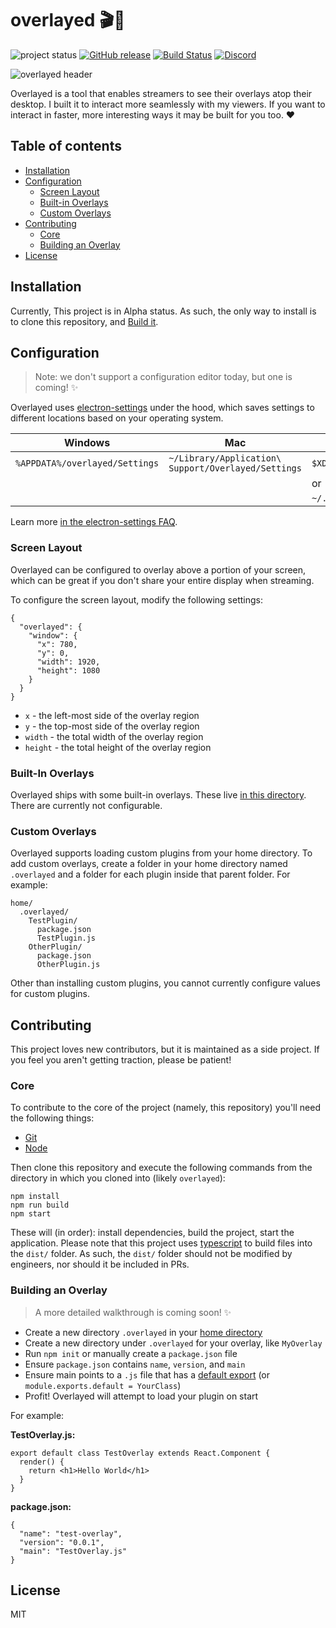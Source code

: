 # overlayed 🎬🔴

![project status](https://img.shields.io/badge/Project%20Status-Alpha-red.svg)
[![GitHub release](https://img.shields.io/github/release/bengreenier/overlayed.svg)](https://github.com/bengreenier/overlayed/releases)
[![Build Status](https://travis-ci.org/bengreenier/overlayed.svg?branch=master)](https://travis-ci.org/bengreenier/overlayed)
[![Discord](https://img.shields.io/discord/393575719545864222.svg)](https://discord.gg/Vg7VMVe)

![overlayed header](./.github/header.png)

Overlayed is a tool that enables streamers to see their overlays atop their desktop. I built it to interact more seamlessly with my viewers. If you want to interact in faster, more interesting ways it may be built for you too. ❤️

## Table of contents

+ [Installation](#installation)
+ [Configuration](#configuration)
  + [Screen Layout](#screen-layout)
  + [Built-in Overlays](#built-in-overlays)
  + [Custom Overlays](#custom-overlays)
+ [Contributing](#contributing)
  + [Core](#core)
  + [Building an Overlay](#building-an-overlay)
+ [License](#license)

## Installation

Currently, This project is in Alpha status. As such, the only way to install is to clone this repository, and [Build it](#core).

## Configuration

> Note: we don't support a configuration editor today, but one is coming! ✨ 

Overlayed uses [electron-settings](https://github.com/nathanbuchar/electron-settings) under the hood, which saves settings to different locations based on your operating system. 

| Windows | Mac | Linux |
| ------- | --- | ----- |
|`%APPDATA%/overlayed/Settings`|`~/Library/Application\ Support/Overlayed/Settings`|`$XDG_CONFIG_HOME/Overlayed/Settings`|
||| or |
|||`~/.config/Overlayed/Settings`|

Learn more [in the electron-settings FAQ](https://github.com/nathanbuchar/electron-settings/wiki/FAQs#where-is-the-settings-file-saved).

### Screen Layout

Overlayed can be configured to overlay above a portion of your screen, which can be great if you don't share your entire display when streaming.

To configure the screen layout, modify the following settings:

```
{
  "overlayed": {
    "window": {
      "x": 780,
      "y": 0,
      "width": 1920,
      "height": 1080
    }
  }
}
```

+ `x` - the left-most side of the overlay region
+ `y` - the top-most side of the overlay region
+ `width` - the total width of the overlay region
+ `height` - the total height of the overlay region

### Built-In Overlays

Overlayed ships with some built-in overlays. These live [in this directory](./src/app/plugin). There are currently not configurable.

### Custom Overlays

Overlayed supports loading custom plugins from your home directory. To add custom overlays, create a folder in your home directory named `.overlayed` and a folder for each plugin inside that parent folder. For example:

```
home/
  .overlayed/
    TestPlugin/
      package.json
      TestPlugin.js
    OtherPlugin/
      package.json
      OtherPlugin.js
```

Other than installing custom plugins, you cannot currently configure values for custom plugins.

## Contributing

This project loves new contributors, but it is maintained as a side project. If you feel you aren't getting traction, please be patient!

### Core

To contribute to the core of the project (namely, this repository) you'll need the following things:

+ [Git](https://git-scm.com/)
+ [Node](https://nodejs.org/)

Then clone this repository and execute the following commands from the directory in which you cloned into (likely `overlayed`):

```
npm install
npm run build
npm start
```

These will (in order): install dependencies, build the project, start the application. Please note that this project uses [typescript](https://www.typescriptlang.org/) to build files into the `dist/` folder. As such, the `dist/` folder should not be modified by engineers, nor should it be included in PRs.

### Building an Overlay

> A more detailed walkthrough is coming soon! ✨ 

+ Create a new directory `.overlayed` in your [home directory](http://www.linfo.org/home_directory.html)
+ Create a new directory under `.overlayed` for your overlay, like `MyOverlay`
+ Run `npm init` or manually create a `package.json` file
+ Ensure `package.json` contains `name`, `version`, and `main`
+ Ensure main points to a `.js` file that has a [default export](https://developer.mozilla.org/en-US/docs/web/javascript/reference/statements/export#Using_the_default_export) (or `module.exports.default = YourClass`)
+ Profit! Overlayed will attempt to load your plugin on start

For example:

__TestOverlay.js:__
```
export default class TestOverlay extends React.Component {
  render() {
    return <h1>Hello World</h1>
  }
}
```


__package.json:__
```
{
  "name": "test-overlay",
  "version": "0.0.1",
  "main": "TestOverlay.js"
}
```

## License

MIT